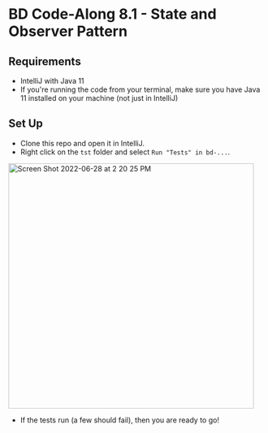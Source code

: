 # BD Code-Along 8.1 - State and Observer Pattern

## Requirements

- IntelliJ with Java 11
- If you're running the code from your terminal, make sure you have Java 11 installed on your machine (not just in IntelliJ)

## Set Up

- Clone this repo and open it in IntelliJ. 
- Right click on the `tst` folder and select `Run "Tests" in bd-...`.

<img width="483" alt="Screen Shot 2022-06-28 at 2 20 25 PM" src="https://user-images.githubusercontent.com/4250171/176277438-8b3d0283-bf96-4531-870b-48a620cbedd0.png">

- If the tests run (a few should fail), then you are ready to go!


